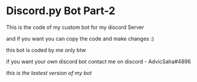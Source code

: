 # Discord.py Bot Part-2

This is the code of my custom bot for my discord Server

and if you want you can copy the code and make changes :)

this bot is coded by me only btw

if you want your own discord bot contact me on discord - AdvicSaha#4896

*this is the lastest version of my bot*
